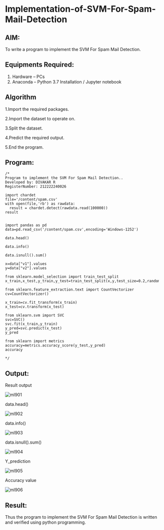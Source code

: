 # Implementation-of-SVM-For-Spam-Mail-Detection

## AIM:
To write a program to implement the SVM For Spam Mail Detection.

## Equipments Required:
1. Hardware – PCs
2. Anaconda – Python 3.7 Installation / Jupyter notebook

## Algorithm
1.Import the required packages.


2.Import the dataset to operate on.


3.Split the dataset.


4.Predict the required output.


5.End the program.

## Program:
```
/*
Program to implement the SVM For Spam Mail Detection..
Developed by: DIVAKAR R
RegisterNumber: 212222240026

import chardet
file='/content/spam.csv'
with open(file,'rb') as rawdata:
  result = chardet.detect(rawdata.read(100000))
result


import pandas as pd
data=pd.read_csv('/content/spam.csv',encoding='Windows-1252')

data.head()

data.info()

data.isnull().sum()

x=data["v1"].values
y=data["v2"].values

from sklearn.model_selection import train_test_split
x_train,x_test,y_train,y_test=train_test_split(x,y,test_size=0.2,random_state=0)

from sklearn.feature_extraction.text import CountVectorizer
cv=CountVectorizer()

x_train=cv.fit_transform(x_train)
x_test=cv.transform(x_test)

from sklearn.svm import SVC
svc=SVC()
svc.fit(x_train,y_train)
y_pred=svc.predict(x_test)
y_pred

from sklearn import metrics
accuracy=metrics.accuracy_score(y_test,y_pred)
accuracy

*/
```

## Output:



Result output



![ml901](https://github.com/divakar618/Implementation-of-SVM-For-Spam-Mail-Detection/assets/121932143/f204779c-ddb5-4ae2-993f-ae341b3c57ef)


data.head()



![ml902](https://github.com/divakar618/Implementation-of-SVM-For-Spam-Mail-Detection/assets/121932143/bb0e991a-9152-405f-9e5e-c2c4825aeaa3)



data.info()



![ml903](https://github.com/divakar618/Implementation-of-SVM-For-Spam-Mail-Detection/assets/121932143/ca536842-83c6-42fb-92c8-39857d6a2263)



data.isnull().sum()



![ml904](https://github.com/divakar618/Implementation-of-SVM-For-Spam-Mail-Detection/assets/121932143/39d7cb7d-7412-4573-9feb-f6ac1efb04f3)



Y_prediction 


![ml905](https://github.com/divakar618/Implementation-of-SVM-For-Spam-Mail-Detection/assets/121932143/ff930369-fb5c-48d6-958f-89eb0045fdf0)



Accuracy value



![ml906](https://github.com/divakar618/Implementation-of-SVM-For-Spam-Mail-Detection/assets/121932143/d7716f71-9d06-4856-a9b1-887e937ce0a9)







## Result:
Thus the program to implement the SVM For Spam Mail Detection is written and verified using python programming.
